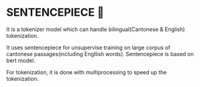 # SENTENCEPIECE 📝
It is a tokenizer model which can handle bilingual(Cantonese & English) tokenization.

It uses sentencepiece for unsupervise training on large corpus of cantonese passages(including Engllish words). Sentencepiece is based on bert model.

For tokenization, it is done with multiprocessing to speed up the tokenization.